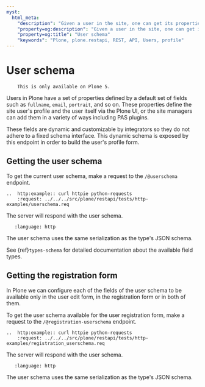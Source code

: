 ```yaml
---
myst:
  html_meta:
    "description": "Given a user in the site, one can get its properties and available fields."
    "property=og:description": "Given a user in the site, one can get its properties and available fields."
    "property=og:title": "User schema"
    "keywords": "Plone, plone.restapi, REST, API, Users, profile"
---
```


# User schema

```{note}
    This is only available on Plone 5.
```

Users in Plone have a set of properties defined by a default set of fields such as `fullname`, `email`, `portrait`, and so on.
These properties define the site user's profile and the user itself via the Plone UI, or the site managers can add them in a variety of ways including PAS plugins.

These fields are dynamic and customizable by integrators so they do not adhere to a fixed schema interface.
This dynamic schema is exposed by this endpoint in order to build the user's profile form.

## Getting the user schema

To get the current user schema, make a request to the `/@userschema` endpoint.

```{eval-rst}
..  http:example:: curl httpie python-requests
    :request: ../../../src/plone/restapi/tests/http-examples/userschema.req
```

The server will respond with the user schema.

```{literalinclude} ../../../src/plone/restapi/tests/http-examples/userschema.resp
   :language: http
```

The user schema uses the same serialization as the type's JSON schema.

See {ref}`types-schema` for detailed documentation about the available field types.

## Getting the registration form

In Plone we can configure each of the fields of the user schema to be available only in the user edit form, in the registration form or in both of them.

To get the user schema available for the user registration form, make a request to the `/@registration-userschema` endpoint.

```{eval-rst}
..  http:example:: curl httpie python-requests
    :request: ../../../src/plone/restapi/tests/http-examples/registration_userschema.req
```

The server will respond with the user schema.

```{literalinclude} ../../../src/plone/restapi/tests/http-examples/registration_userschema.resp
   :language: http
```

The user schema uses the same serialization as the type's JSON schema.
